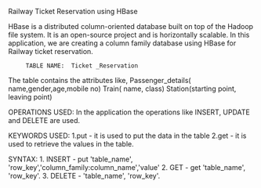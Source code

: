  Railway Ticket Reservation using HBase

  HBase is a distributed column-oriented database
 built on top of the Hadoop file system. It is an
open-source project and is horizontally scalable.
In this application, we are creating a column
family database using HBase for Railway ticket 
reservation.

         TABLE NAME:  Ticket _Reservation

   The table contains the attributes like,
         Passenger_details( name,gender,age,mobile no)
         Train( name, class)
         Station(starting point, leaving point)
 
OPERATIONS USED:
     In the application the operations like 
INSERT, UPDATE and DELETE are used.

KEYWORDS USED:
   1.put - it is used to put  the data in the table
   2.get - it is used to retrieve the values in the 
table.

SYNTAX:
    1. INSERT - put 'table_name', 'row_key','column_family:column_name','value'
    2. GET - get 'table_name', 'row_key'.
    3. DELETE -  'table_name', 'row_key'.
